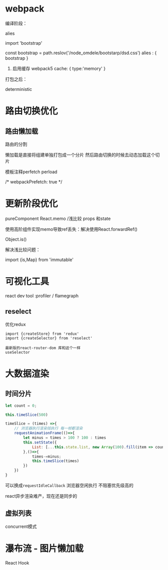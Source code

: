 # webpack

编译阶段：

alies

import 'bootstrap'

const bootstrap  = path.reslov('/node_omdele/bootstarp/dsd.css')
alies : {
bootstrap
}


1. 启用缓存 webpack5
cache: {
    type:'memory'
}

打包之后：

deterministic

# 路由切换优化

## 路由懒加载

路由的分割

懒加载是直接将组建单独打包成一个分片    然后路由切换的时候去动态加载这个切片

模板注释perfetch perload

/* webpackPrefetch: true */


# 更新阶段优化

pureComponent React.memo /浅比较  props 和state

使用高阶组件实现memo导致ref丢失：解决使用React.forwardRef()


Object.is()

解决浅比较问题：

import {is,Map} from 'immutable'

# 可视化工具
react dev tool :profiler / flamegraph 
## reselect

优化redux

```
import {createStore} from 'redux'
import {createSelector} from 'reselect'

最新版的react-router-dom 库和这个一样
useSelector

```

# 大数据渲染
## 时间分片

```javascript
let count = 0;

this.timeSlice(500)

timeSlice = (times) =>{
    // 浏览器执行渲染钱执行 每一帧都渲染
    requestAnimationFrame(()=>{        
        let minus = times > 100 ? 100 : times
        this.setState({
            List: [...this.state.list, new Array(100).fill(item => count++)]
        },()=>{
            times-=minus;
            this.timeSlice(times)
        })
    })
}
```

可以换成`requestIdleCallback` 浏览器空闲执行 不阻塞优先级高的


react异步渲染难产，现在还是同步的


## 虚拟列表

concurrent模式

# 瀑布流 - 图片懒加载

React Hook